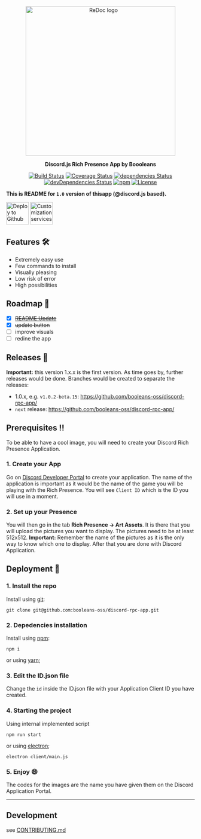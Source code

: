 <div align="center">
  <img alt="ReDoc logo" src="https://www.pngfind.com/pngs/b/102-1026997_jeffy-discordjs-discord-js-logo-hd-png-download.png" width="400px" />

  **Discord.js Rich Presence App by Boooleans**

  [![Build Status](https://travis-ci.org/Redocly/redoc.svg?branch=master)](https://github.com/booleans-oss/discord-rpc-app/) [![Coverage Status](https://coveralls.io/repos/Redocly/redoc/badge.svg?branch=master&service=github)](https://github.com/booleans-oss/discord-rpc-app/) [![dependencies Status](https://david-dm.org/Redocly/redoc/status.svg)](https://github.com/booleans-oss/discord-rpc-app/) [![devDependencies Status](https://david-dm.org/Redocly/redoc/dev-status.svg)](https://github.com/booleans-oss/discord-rpc-app/) [![npm](http://img.shields.io/npm/v/redoc.svg)](https://www.npmjs.com/package/discord.js) [![License](https://img.shields.io/npm/l/redoc.svg)](https://github.com/booleans-oss/discord-rpc-app/blob/master/LICENSE)


</div>

**This is README for `1.0` version of thisapp (@discord.js based).**


[<img alt="Deploy to Github" src="http://i.imgur.com/YZmaqk3.png" height="60px">](https://github.com/booleans-oss/discord-rpc-app/) [<img alt="Customization services" src="http://i.imgur.com/c4sUF7M.png" height="60px">](https://github.com/booleans-oss/discord-rpc-app/)

## Features 🛠
- Extremely easy use
- Few commands to install
- Visually pleasing
- Low risk of error
- High possibilities

## Roadmap 🏁
  - [x] ~~[README Update](https://github.com/booleans-oss/discord-rpc-app/)~~
  - [x] ~~update button~~
  - [ ] improve visuals
  - [ ] redine the app

## Releases 🔴
**Important:** this version 1.x.x is the first version. As time goes by, further releases would be done. Branches would be created to separate the releases:
- 1.0.x, e.g. `v1.0.2-beta.15`: https://github.com/booleans-oss/discord-rpc-app/
- `next` release: https://github.com/booleans-oss/discord-rpc-app/

## Prerequisites ‼️
To be able to have a cool image, you will need to create your Discord Rich Presence Application. 
### 1. Create your App
Go on [Discord Developer Portal](https://discord.com/developers/applications) to create your application. 
The name of the application is important as it would be the name of the game you will be playing with the Rich Presence.
You will see ``Client ID`` which is the ID you will use in a moment.

### 2. Set up your Presence
You will then go in the tab **Rich Presence -> Art Assets**. It is there that you will upload the pictures you want to display. The pictures need to be at least 512x512. **Important:** Remember the name of the pictures as it is the only way to know which one to display. After that you are done with Discord Application.
## Deployment 🌱

### 1. Install the repo
Install using [git](https://github.com/booleans-oss/discord-rpc-app/):

    git clone git@github.com:booleans-oss/discord-rpc-app.git

### 2. Depedencies installation
Install using [npm](https://docs.npmjs.com/getting-started/what-is-npm):

    npm i

or using [yarn](https://yarnpkg.com);

### 3. Edit the ID.json file
Change the ``id`` inside the ID.json file with your Application Client ID you have created.

### 4. Starting the project
Using internal implemented script

    npm run start

or using [electron](https://www.electronjs.org);

    electron client/main.js

### 5. Enjoy :smile:
The codes for the images are the name you have given them on the Discord Application Portal. 

-----------
## Development
see [CONTRIBUTING.md](.github/CONTRIBUTING.md)

